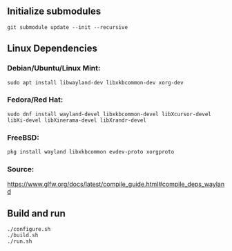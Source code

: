 ## Initialize submodules

```
git submodule update --init --recursive
```

## Linux Dependencies

### Debian/Ubuntu/Linux Mint:

```
sudo apt install libwayland-dev libxkbcommon-dev xorg-dev
```

### Fedora/Red Hat:

```
sudo dnf install wayland-devel libxkbcommon-devel libXcursor-devel libXi-devel libXinerama-devel libXrandr-devel
```

### FreeBSD:

```
pkg install wayland libxkbcommon evdev-proto xorgproto
```

### Source:

https://www.glfw.org/docs/latest/compile_guide.html#compile_deps_wayland


## Build and run

```
./configure.sh
./build.sh
./run.sh
```